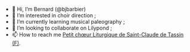 - 👋 Hi, I’m Bernard (@bjbarbier)
- 👀 I’m interested in choir direction ;
- 🌱 I’m currently learning musical paleography ;
- 💞️ I’m looking to collaborate on Lilypond ;
- 📫 How to reach me [Petit chœur Liturgique de Saint-Claude de Tassin (F)](http://choeur.liturgique.free.fr).

<!---
bjbarbier/bjbarbier is a ✨ special ✨ repository because its `README.md` (this file) appears on your GitHub profile.
You can click the Preview link to take a look at your changes.
--->
